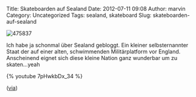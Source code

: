 Title: Skateboarden auf Sealand
Date: 2012-07-11 09:08
Author: marvin
Category: Uncategorized
Tags: sealand, skateboard
Slug: skateboarden-auf-sealand

![475837]({static}/images/475837.jpg)

Ich habe ja schonmal über Sealand gebloggt. Ein kleiner selbsternannter
Staat der auf einer alten, schwimmenden Militärplatform vor England.
Anscheinend eignet sich diese kleine Nation ganz wunderbar um zu
skaten...yeah

{% youtube 7pHwkbDx_34   %}

([via](http://www.doobybrain.com/2012/07/11/skating-sealand-the-worlds-smallest-country/))

